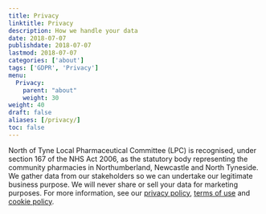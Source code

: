 ```yaml
---
title: Privacy
linktitle: Privacy
description: How we handle your data
date: 2018-07-07
publishdate: 2018-07-07
lastmod: 2018-07-07
categories: ['about']
tags: ['GDPR', 'Privacy']
menu:
  Privacy:
    parent: "about"
    weight: 30
weight: 40
draft: false
aliases: [/privacy/]
toc: false
---
```


North of Tyne Local Pharmaceutical Committee (LPC) is recognised, under section 167 of the NHS Act 2006, as the statutory body 
representing the community pharmacies in Northumberland, Newcastle and North Tyneside.  We gather data from our stakeholders so we 
can undertake our legitimate business purpose.  We will never share or sell your data for marketing purposes.
For more information, see our [privacy policy](/about/privacy/privacy-policy/), [terms of use](/about/privacy/terms-of-use/) 
and [cookie policy](/about/privacy/cookie-policy/).

